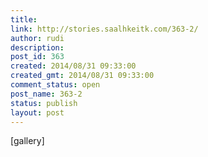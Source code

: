 ```yaml
---
title: 
link: http://stories.saalhkeitk.com/363-2/
author: rudi
description: 
post_id: 363
created: 2014/08/31 09:33:00
created_gmt: 2014/08/31 09:33:00
comment_status: open
post_name: 363-2
status: publish
layout: post
---
```



[gallery]